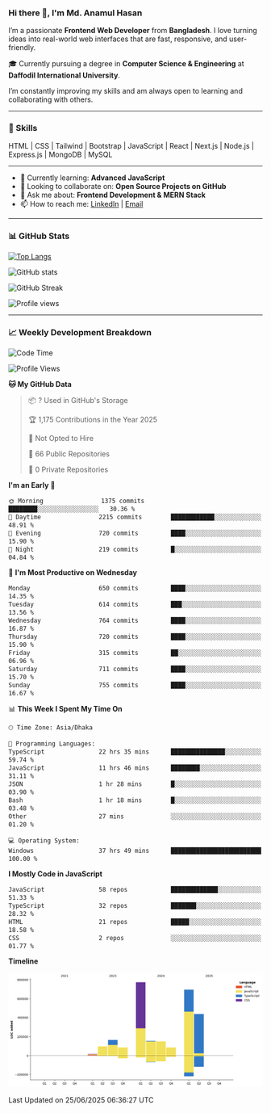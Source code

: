 ### Hi there 👋, I'm Md. Anamul Hasan

I’m a passionate **Frontend Web Developer** from **Bangladesh**. I love turning ideas into real-world web interfaces that are fast, responsive, and user-friendly.

🎓 Currently pursuing a degree in **Computer Science & Engineering** at **Daffodil International University**.

I’m constantly improving my skills and am always open to learning and collaborating with others.

---

### 🚀 Skills
HTML | CSS | Tailwind | Bootstrap | JavaScript | React | Next.js | Node.js | Express.js | MongoDB | MySQL 

---

- 🌱 Currently learning: **Advanced JavaScript**
- 👯 Looking to collaborate on: **Open Source Projects on GitHub**
- 💬 Ask me about: **Frontend Development & MERN Stack**
- 📫 How to reach me: [LinkedIn](https://www.linkedin.com/in/mdanamulhasan201) | [Email](mailto:anamulhasan3625@gmail.com)

---

### 📊 GitHub Stats

[![Top Langs](https://github-readme-stats.vercel.app/api/top-langs/?username=mdanamulhasan201&layout=compact)](https://github.com/anuraghazra/github-readme-stats)

![GitHub stats](https://github-readme-stats.vercel.app/api?username=mdanamulhasan201&show_icons=true&count_private=true&theme=tokyonight)

![GitHub Streak](https://streak-stats.demolab.com?user=mdanamulhasan201&theme=tokyonight)

![Profile views](https://gpvc.arturio.dev/mdanamulhasan201)

---

### 📈 Weekly Development Breakdown

<!--START_SECTION:waka-->
![Code Time](http://img.shields.io/badge/Code%20Time-333%20hrs%2039%20mins-blue)

![Profile Views](http://img.shields.io/badge/Profile%20Views-1-blue)

**🐱 My GitHub Data** 

> 📦 ? Used in GitHub's Storage 
 > 
> 🏆 1,175 Contributions in the Year 2025
 > 
> 🚫 Not Opted to Hire
 > 
> 📜 66 Public Repositories 
 > 
> 🔑 0 Private Repositories 
 > 
**I'm an Early 🐤** 

```text
🌞 Morning                1375 commits        ████████░░░░░░░░░░░░░░░░░   30.36 % 
🌆 Daytime                2215 commits        ████████████░░░░░░░░░░░░░   48.91 % 
🌃 Evening                720 commits         ████░░░░░░░░░░░░░░░░░░░░░   15.90 % 
🌙 Night                  219 commits         █░░░░░░░░░░░░░░░░░░░░░░░░   04.84 % 
```
📅 **I'm Most Productive on Wednesday** 

```text
Monday                   650 commits         ████░░░░░░░░░░░░░░░░░░░░░   14.35 % 
Tuesday                  614 commits         ███░░░░░░░░░░░░░░░░░░░░░░   13.56 % 
Wednesday                764 commits         ████░░░░░░░░░░░░░░░░░░░░░   16.87 % 
Thursday                 720 commits         ████░░░░░░░░░░░░░░░░░░░░░   15.90 % 
Friday                   315 commits         ██░░░░░░░░░░░░░░░░░░░░░░░   06.96 % 
Saturday                 711 commits         ████░░░░░░░░░░░░░░░░░░░░░   15.70 % 
Sunday                   755 commits         ████░░░░░░░░░░░░░░░░░░░░░   16.67 % 
```


📊 **This Week I Spent My Time On** 

```text
🕑︎ Time Zone: Asia/Dhaka

💬 Programming Languages: 
TypeScript               22 hrs 35 mins      ███████████████░░░░░░░░░░   59.74 % 
JavaScript               11 hrs 46 mins      ████████░░░░░░░░░░░░░░░░░   31.11 % 
JSON                     1 hr 28 mins        █░░░░░░░░░░░░░░░░░░░░░░░░   03.90 % 
Bash                     1 hr 18 mins        █░░░░░░░░░░░░░░░░░░░░░░░░   03.48 % 
Other                    27 mins             ░░░░░░░░░░░░░░░░░░░░░░░░░   01.20 % 

💻 Operating System: 
Windows                  37 hrs 49 mins      █████████████████████████   100.00 % 
```

**I Mostly Code in JavaScript** 

```text
JavaScript               58 repos            █████████████░░░░░░░░░░░░   51.33 % 
TypeScript               32 repos            ███████░░░░░░░░░░░░░░░░░░   28.32 % 
HTML                     21 repos            █████░░░░░░░░░░░░░░░░░░░░   18.58 % 
CSS                      2 repos             ░░░░░░░░░░░░░░░░░░░░░░░░░   01.77 % 
```



**Timeline**

![Lines of Code chart](https://raw.githubusercontent.com/mdanamulhasan201/mdanamulhasan201/main/assets/bar_graph.png)


 Last Updated on 25/06/2025 06:36:27 UTC
<!--END_SECTION:waka-->
